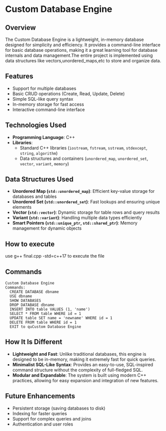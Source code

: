 # Custom Database Engine

## Overview
The Custom Database Engine is a lightweight, in-memory database designed for simplicity and efficiency. It provides a command-line interface for basic database operations,
making it a great learning tool for database internals and data management.The entire project is implemented using data structures like vectors,unordered_maps,etc to store and organize data.

## Features

- Support for multiple databases
- Basic CRUD operations (Create, Read, Update, Delete)
- Simple SQL-like query syntax
- In-memory storage for fast access
- Interactive command-line interface

## Technologies Used

- **Programming Language**: C++
- **Libraries**:
  - Standard C++ libraries (`iostream`, `fstream`, `sstream`, `stdexcept`, `string`, `algorithm`)
  - Data structures and containers (`unordered_map`, `unordered_set`, `vector`, `variant`, `memory`)

## Data Structures Used

- **Unordered Map (****`std::unordered_map`****)**: Efficient key-value storage for databases and tables
- **Unordered Set (****`std::unordered_set`****)**: Fast lookups and ensuring unique elements
- **Vector (****`std::vector`****)**: Dynamic storage for table rows and query results
- **Variant (****`std::variant`****)**: Handling multiple data types efficiently
- **Smart Pointers (****`std::unique_ptr`****, ****`std::shared_ptr`****)**: Memory management for dynamic objects

## How to execute
use g++ final.cpp -std=c++17 to execute the file

## Commands
```
Custom Database Engine
Commands:
  CREATE DATABASE dbname
  USE dbname
  SHOW DATABASES
  DROP DATABASE dbname
  INSERT INTO table VALUES (1, 'name')
  SELECT * FROM table WHERE id = 1
  UPDATE table SET name = 'newname' WHERE id = 1
  DELETE FROM table WHERE id = 1
  EXIT to quCustom Database Engine

```

## How It Is Different

- **Lightweight and Fast**: Unlike traditional databases, this engine is designed to be in-memory, making it extremely fast for quick queries.
- **Minimalist SQL-Like Syntax**: Provides an easy-to-use, SQL-inspired command structure without the complexity of full-fledged SQL.
- **Modular and Expandable**: The system is built using modern C++ practices, allowing for easy expansion and integration of new features.

## Future Enhancements

- Persistent storage (saving databases to disk)
- Indexing for faster queries
- Support for complex queries and joins
- Authentication and user roles


